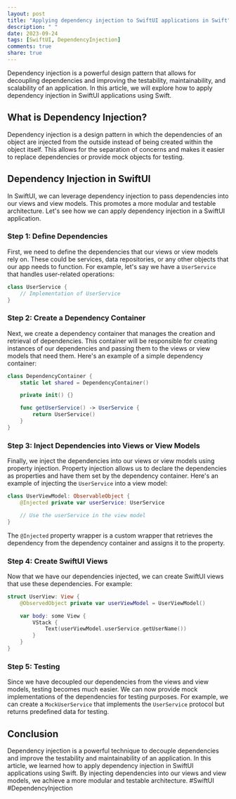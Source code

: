 ```yaml
---
layout: post
title: "Applying dependency injection to SwiftUI applications in Swift"
description: " "
date: 2023-09-24
tags: [SwiftUI, DependencyInjection]
comments: true
share: true
---
```


Dependency injection is a powerful design pattern that allows for decoupling dependencies and improving the testability, maintainability, and scalability of an application. In this article, we will explore how to apply dependency injection in SwiftUI applications using Swift.

## What is Dependency Injection?

Dependency injection is a design pattern in which the dependencies of an object are injected from the outside instead of being created within the object itself. This allows for the separation of concerns and makes it easier to replace dependencies or provide mock objects for testing.

## Dependency Injection in SwiftUI

In SwiftUI, we can leverage dependency injection to pass dependencies into our views and view models. This promotes a more modular and testable architecture. Let's see how we can apply dependency injection in a SwiftUI application.

### Step 1: Define Dependencies

First, we need to define the dependencies that our views or view models rely on. These could be services, data repositories, or any other objects that our app needs to function. For example, let's say we have a `UserService` that handles user-related operations:

```swift
class UserService {
    // Implementation of UserService
}
```

### Step 2: Create a Dependency Container

Next, we create a dependency container that manages the creation and retrieval of dependencies. This container will be responsible for creating instances of our dependencies and passing them to the views or view models that need them. Here's an example of a simple dependency container:

```swift
class DependencyContainer {
    static let shared = DependencyContainer()

    private init() {}

    func getUserService() -> UserService {
        return UserService()
    }
}
```

### Step 3: Inject Dependencies into Views or View Models

Finally, we inject the dependencies into our views or view models using property injection. Property injection allows us to declare the dependencies as properties and have them set by the dependency container. Here's an example of injecting the `UserService` into a view model:

```swift
class UserViewModel: ObservableObject {
    @Injected private var userService: UserService

    // Use the userService in the view model
}
```

The `@Injected` property wrapper is a custom wrapper that retrieves the dependency from the dependency container and assigns it to the property.

### Step 4: Create SwiftUI Views

Now that we have our dependencies injected, we can create SwiftUI views that use these dependencies. For example:

```swift
struct UserView: View {
    @ObservedObject private var userViewModel = UserViewModel()

    var body: some View {
        VStack {
            Text(userViewModel.userService.getUserName())
        }
    }
}
```

### Step 5: Testing

Since we have decoupled our dependencies from the views and view models, testing becomes much easier. We can now provide mock implementations of the dependencies for testing purposes. For example, we can create a `MockUserService` that implements the `UserService` protocol but returns predefined data for testing.

## Conclusion

Dependency injection is a powerful technique to decouple dependencies and improve the testability and maintainability of an application. In this article, we learned how to apply dependency injection in SwiftUI applications using Swift. By injecting dependencies into our views and view models, we achieve a more modular and testable architecture. #SwiftUI #DependencyInjection